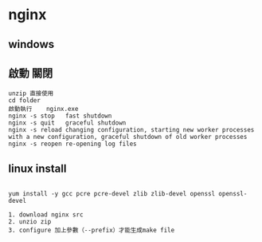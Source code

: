 # nginx 

## windows



## 啟動 關閉

```
unzip 直接使用
cd folder
啟動執行    nginx.exe
nginx -s stop	fast shutdown
nginx -s quit	graceful shutdown
nginx -s reload	changing configuration, starting new worker processes with a new configuration, graceful shutdown of old worker processes
nginx -s reopen	re-opening log files
```










## linux install 

```

yum install -y gcc pcre pcre-devel zlib zlib-devel openssl openssl-devel

1. download nginx src
2. unzio zip
3. configure 加上參數（--prefix）才能生成make file 


```